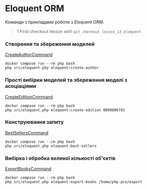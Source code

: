 # Eloquent ORM

Команди з прикладами роботи з Eloquent ORM.

> **!** First checkout lesson with `git checkout lesson_13_eloquent`

### Створення та збереження моделей

[CreateAuthorCommand](../src/Eloquent/Command/CreateAuthorCommand.php)

```
docker compose run --rm php bash
php src/eloquent.php eloquent:create-author
```

### Прості вибірки моделей та збереження моделі з асоціаціями

[CreateEditionCommand](../src/Eloquent/Command/CreateEditionCommand.php)

```
docker compose run --rm php bash
php src/eloquent.php eloquent:create-edition 8069086793
```

### Конструювання запиту
[BestSellersCommand](../src/Eloquent/Command/BestSellersCommand.php)
```
docker compose run --rm php bash
php src/eloquent.php eloquent:best-sellers
```

### Вибірка і обробка великої кількості об'єктів
[ExportBooksCommand](../src/Eloquent/Command/ExportBooksCommand.php)
```
docker compose run --rm php bash
php src/eloquent.php eloquent:export-books /home/php-pro/export
```
